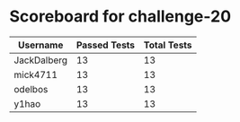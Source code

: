 # Scoreboard for challenge-20
| Username   | Passed Tests | Total Tests |
|------------|--------------|-------------|
| JackDalberg | 13 | 13 |
| mick4711 | 13 | 13 |
| odelbos | 13 | 13 |
| y1hao | 13 | 13 |
